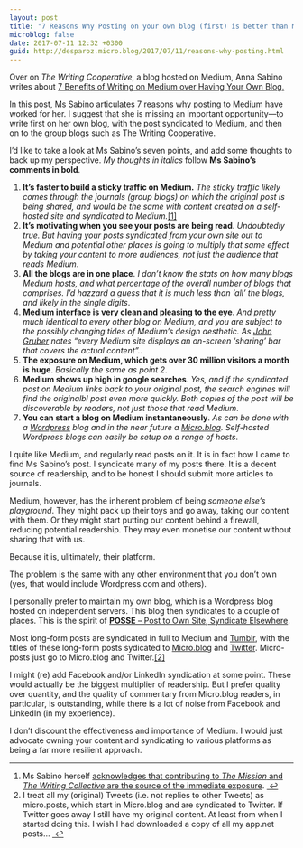 ```yaml
---
layout: post
title: "7 Reasons Why Posting on your own blog (first) is better than Medium"
microblog: false
date: 2017-07-11 12:32 +0300
guid: http://desparoz.micro.blog/2017/07/11/reasons-why-posting.html
---
```

Over on <em>The Writing Cooperative</em>, a blog hosted on Medium, Anna Sabino writes about <a href="https://writingcooperative.com/7-benefits-of-writing-on-medium-over-having-your-own-blog-20faabec8398">7 Benefits of Writing on Medium over Having Your Own Blog.</a>

In this post, Ms Sabino articulates 7 reasons why posting to Medium have worked for her. I suggest that she is missing an important opportunity—to write first on her own blog, with the post syndicated to Medium, and then on to the group blogs such as The Writing Cooperative.

I’d like to take a look at Ms Sabino’s seven points, and add some thoughts to back up my perspective. <em>My thoughts in italics</em> follow <strong>Ms Sabino’s comments in bold</strong>.

<ol>
    <li><strong>It’s faster to build a sticky traffic on Medium.</strong> <em>The sticky traffic likely comes through the journals (group blogs) on which the original post is being shared, and would be the same with content created on a self-hosted site and syndicated to Medium.</em><a id="fnref-1" class="footnote" title="see footnote" href="#fn-1">[1]</a></li>
    <li><strong>It’s motivating when you see your posts are being read</strong>. <em>Undoubtedly true. But having your posts syndicated from your own site out to Medium and potential other places is going to multiply that same effect by taking your content to more audiences, not just the audience that reads Medium</em>.</li>
    <li><strong>All the blogs are in one place</strong>. <em>I don’t know the stats on how many blogs Medium hosts, and what percentage of the overall number of blogs that comprises. I’d hazzard a guess that it is much less than ‘all’ the blogs, and likely in the single digits</em>.</li>
    <li><strong>Medium interface is very clean and pleasing to the eye</strong>. <em>And pretty much identical to every other blog on Medium, and you are subject to the possibly changing tides of Medium’s design aesthetic. As <a href="https://daringfireball.net/2017/06/medium_dickbars">John Gruber</a> notes “every Medium site displays an on-screen ‘sharing’ bar that covers the actual content”.</em>.</li>
    <li><strong>The exposure on Medium, which gets over 30 million visitors a month is huge</strong>. <em>Basically the same as point 2</em>.</li>
    <li><strong>Medium shows up high in google searches</strong>. <em>Yes, and if the syndicated post on Medium links back to your original post, the search engines will find the originalbl post even more quickly. Both copies of the post will be discoverable by readers, not just those that read Medium</em>.</li>
    <li><strong>You can start a blog on Medium instantaneously</strong>. <em>As can be done with a <a href="http://wordpress.com">Wordpress</a> blog and in the near future a <a href="http://micro.blog">Micro.blog</a>. Self-hosted Wordpress blogs can easily be setup on a range of hosts</em>.</li>
</ol>

I quite like Medium, and regularly read posts on it. It is in fact how I came to find Ms Sabino’s post. I syndicate many of my posts there. It is a decent source of readership, and to be honest I should submit more articles to journals.

Medium, however, has the inherent problem of being <em>someone else’s playground</em>. They might pack up their toys and go away, taking our content with them. Or they might start putting our content behind a firewall, reducing potential readership. They may even monetise our content without sharing that with us.

Because it is, ulitimately, their platform.

The problem is the same with any other environment that you don’t own (yes, that would include Wordpress.com and others).

I personally prefer to maintain my own blog, which is a Wordpress blog hosted on independent servers. This blog then syndicates to a couple of places. This is the spirit of <a href="https://indieweb.org/POSSE"><strong>POSSE</strong> – Post to Own Site, Syndicate Elsewhere</a>.

Most long-form posts are syndicated in full to Medium and <a href="http://blog.desparoz.com">Tumblr</a>, with the titles of these long-form posts sydicated to <a href="http://desparoz.me">Micro.blog</a> and <a href="http://twitter.com/desparoz">Twitter</a>. Micro-posts just go to Micro.blog and Twitter.<a id="fnref-2" class="footnote" title="see footnote" href="#fn-2">[2]</a>

I might (re) add Facebook and/or LinkedIn syndication at some point. These would actually be the biggest multiplier of readership. But I prefer quality over quantity, and the quality of commentary from Micro.blog readers, in particular, is outstanding, while there is a lot of noise from Facebook and LinkedIn (in my experience).

I don’t discount the effectiveness and importance of Medium. I would just advocate owning your content and syndicating to various platforms as being a far more resilient approach.

<div class="footnotes">

<hr />

<ol>
    <li id="fn-1">Ms Sabino herself <a href="https://medium.com/@AnnaSabino/yes-i-noticed-that-757278a809f3?source=linkShare-f3db9721df59-1499764967">acknowledges that contributing to <em>The Mission</em> and <em>The Writing Collective</em> are the source of the immediate exposure</a>. <a class="reversefootnote" title="return to article" href="#fnref-1"> ↩</a></li>
    <li id="fn-2">I treat all my (original) Tweets (i.e. not replies to other Tweets) as micro.posts, which start in Micro.blog and are syndicated to Twitter. If Twitter goes away I still have my original content. At least from when I started doing this. I wish I had downloaded a copy of all my app.net posts… <a class="reversefootnote" title="return to article" href="#fnref-2"> ↩</a></li>
</ol>
</div>
